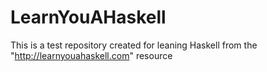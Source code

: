 # LearnYouAHaskell
This is a test repository created for leaning Haskell from the "http://learnyouahaskell.com" resource
